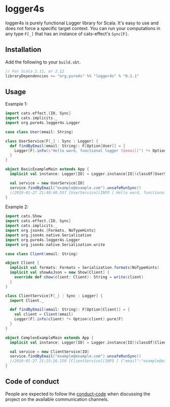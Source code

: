 # logger4s

logger4s is purely functional Logger library for Scala. It's easy to use and does not force a specific target context. You can run your computations in any type `F[_]` that has an instance of cats-effect's `Sync[F]`.

## Installation

Add the following to your `build.sbt`.

```scala
// For Scala 2.11, or 2.12
libraryDependencies += "org.pure4s" %% "logger4s" % "0.1.1"
```
## Usage

Example 1:
```scala
import cats.effect.{IO, Sync}
import cats.implicits._
import org.pure4s.logger4s.Logger

case class User(email: String)

class UserService[F[_] : Sync : Logger] {
  def findByEmail(email: String): F[Option[User]] = {
    Logger[F].info(s"Hello word, functional logger ($email)") *> Option(User(email)).pure[F]
  }
}

object BasicExampleMain extends App {
  implicit val instance: Logger[IO] = Logger.instance[IO](classOf[UserService[IO]])

  val service = new UserService[IO]
  service.findByEmail("example@example.com").unsafeRunSync()
  //2019-01-27 21:40:40.557 [UserService][INFO ] Hello word, functional logger (example@example.com)
}
```

Example 2:
```scala
import cats.Show
import cats.effect.{IO, Sync}
import cats.implicits._
import org.json4s.{Formats, NoTypeHints}
import org.json4s.native.Serialization
import org.pure4s.logger4s.Logger
import org.json4s.native.Serialization.write

case class Client(email: String)

object Client {
  implicit val formats: Formats = Serialization.formats(NoTypeHints)
  implicit val showAsJson = new Show[Client] {
    override def show(client: Client): String = write(client)
  }
}

class ClientService[F[_] : Sync : Logger] {
  import Client._

  def findByEmail(email: String): F[Option[Client]] = {
    val client = Client(email)
    Logger[F].info(client) *> Option(client).pure[F]
  }
}

object ComplexExampleMain extends App {
  implicit val instance: Logger[IO] = Logger.instance[IO](classOf[ClientService[IO]])

  val service = new ClientService[IO]
  service.findByEmail("example@example.com").unsafeRunSync()
  //2019-01-27 21:25:26.150 [ClientService][INFO ] {"email":"example@example.com"}
}
```

## Code of conduct

People are expected to follow the [conduct-code] when discussing the project on the available communication channels.

[conduct-code]: https://www.scala-lang.org/conduct/
